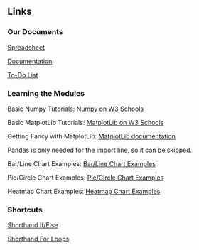 ## Links
### Our Documents
[Spreadsheet](https://emailsc-my.sharepoint.com/:x:/r/personal/lholdt_email_uscb_edu/Documents/b104%20spreadsheet.xlsx?d=w079dd89b48af4fff94e101a79fff77e7&csf=1&web=1&e=pcTboR)

[Documentation](https://emailsc-my.sharepoint.com/:w:/r/personal/lholdt_email_uscb_edu/Documents/B104_Team_Non-Major_ProjectDoc.docx?d=w8c064fa385244b55af0a1fd11298f377&csf=1&web=1&e=vE7hDJ)

[To-Do List](https://emailsc-my.sharepoint.com/:w:/r/personal/lholdt_email_uscb_edu/Documents/to%20do%20list.docx?d=w01a9bfaac6de45f3aaa142b93cd72f28&csf=1&web=1&e=IoFTYR)
### Learning the Modules
Basic Numpy Tutorials: [Numpy on W3 Schools](https://www.w3schools.com/python/numpy/default.asp)

Basic MatplotLib Tutorials: [MatplotLib on W3 Schools](https://www.w3schools.com/python/matplotlib_intro.asp)

Getting Fancy with MatplotLib: [MatplotLib documentation](https://matplotlib.org/stable/)

Pandas is only needed for the import line, so it can be skipped. 

Bar/Line Chart Examples: [Bar/Line Chart Examples](https://www.geeksforgeeks.org/python-plotting-charts-in-excel-sheet-using-openpyxl-module-set-1/)

Pie/Circle Chart Examples: [Pie/Circle Chart Examples](https://stackoverflow.com/questions/61465204/python-data-from-excel-into-pie-chart)

Heatmap Chart Examples: [Heatmap Chart Examples](https://www.geeksforgeeks.org/how-to-draw-2d-heatmap-using-matplotlib-in-python/)
### Shortcuts 
[Shorthand If/Else](https://www.w3schools.com/python/gloss_python_if_else_shorthand.asp)

[Shorthand For Loops](https://blog.teamtreehouse.com/python-single-line-loops)
